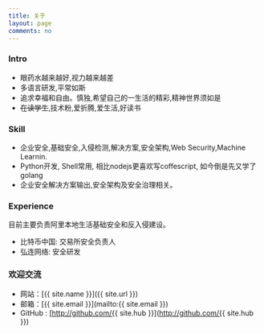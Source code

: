 ```yaml
---
title: 关于
layout: page
comments: no
---
```


### Intro

* 眼药水越来越好,视力越来越差
* 多语言研发,平常如斯
* 追求幸福和自由。慎独,希望自己的一生活的精彩,精神世界须如是
* ~~在读学生~~,技术粉,爱折腾,爱生活,好读书

### Skill

* 企业安全,基础安全,入侵检测,解决方案,安全架构,Web Security,Machine Learnin. 
* Python开发, Shell常用, 相比nodejs更喜欢写coffescript, 如今倒是先又学了golang
* 企业安全解决方案输出,安全架构及安全治理相关。


### Experience

目前主要负责阿里本地生活基础安全和反入侵建设。

* 比特币中国: 交易所安全负责人
* 弘连网络: 安全研发

<!-- 
* [autoclf](https://github.com/mylamour/autoclf):机器学习算法批量训练
* [machine learning for security](https://github.com/mylamour/machine-learning-for-security): 安全与机器学习paper
* [flask ocr](https://github.com/mylamour/flask-ocr): 基于tesseract和flask的OCR识别
* [boomb](https://github.com/mylamour/boomb): 学习golang时写的爆破工具,插件式。
* [iresume](https://github.com/mylamour/iresume): 终端风格的简历, [效果]
* [boomb](https://github.com/mylamour/boomb): 学习golang过程中写的一个爆破框架
* [tlsh](https://github.com/mylamour/tlsh): 编译standalone版tlsh
* [Oops Webshell](https://github.com/mylamour/Oops-Webshell): Webshell检测(部分)
* [HackFlow](https://github.com/mylamour/IlI/tree/master/hackflow): 模拟入侵的攻击流
* [DevOPS-note](https://github.com/mylamour/devops-note): devops笔记,关于aws,terraform, k8s, helm等
* [pastbin Spider](https://github.com/mylamour/pastebin-Spider): 基于yara扫描的pastbin敏感信息扫描工具
* [w2vcluster](https://github.com/mylamour/w2vcluster):  Word to vector -->
<!-- 其他:
* 智子自动规则转换
* STC扫描
* 
* Robocup
* telegram bot
* raspberry 监控识别 
* 。。。
-->

### 欢迎交流

* 网站：[{{ site.name }}]({{ site.url }})
* 邮箱：[{{ site.email }}](mailto:{{ site.email }})
* GitHub : [http://github.com/{{ site.hub }}](http://github.com/{{ site.hub }})
